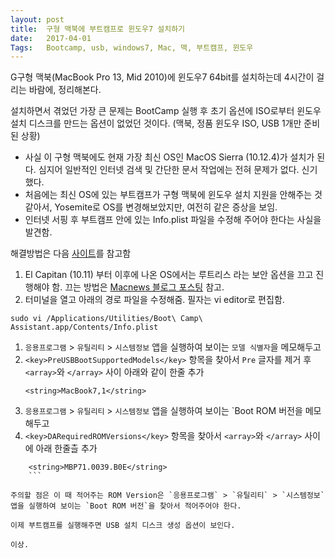 ```yaml
---
layout: post
title:  구형 맥북에 부트캠프로 윈도우7 설치하기
date:   2017-04-01
Tags:   Bootcamp, usb, windows7, Mac, 맥, 부트캠프, 윈도우
---
```


G구형 맥북(MacBook Pro 13, Mid 2010)에 윈도우7 64bit를 설치하는데 4시간이 걸리는 바람에, 정리해본다.

설치하면서 겪었던 가장 큰 문제는 BootCamp 실행 후 초기 옵션에 ISO로부터 윈도우 설치 디스크를 만드는 옵션이 없었던 것이다.
(맥북, 정품 윈도우 ISO, USB 1개만 준비된 상황)

- 사실 이 구형 맥북에도 현재 가장 최신 OS인 MacOS Sierra (10.12.4)가 설치가 된다. 심지어 일반적인 인터넷 검색 및 간단한 문서 작업에는 전혀 문제가 없다. 신기했다.
- 처음에는 최신 OS에 있는 부트캠프가 구형 맥북에 윈도우 설치 지원을 안해주는 것 같아서, Yosemite로 OS를 변경해보았지만, 여전히 같은 증상을 보임.
- 인터넷 서핑 후 부트캠프 안에 있는 Info.plist 파일을 수정해 주어야 한다는 사실을 발견함.

해결방법은 다음 [사이트](https://forums.macrumors.com/threads/tutorial-how-to-enable-usb-install-on-mavericks-for-unsupported-bootcamps.1680652/)를 참고함

1. El Capitan (10.11) 부터 이후에 나온 OS에서는 루트리스 라는 보안 옵션을 끄고 진행해야 함. 끄는 방법은 [Macnews 블로그 포스팅](http://macnews.tistory.com/3408) 참고.
1. 터미널을 열고 아래의 경로 파일을 수정해줌. 필자는 vi editor로 편집함.
```
sudo vi /Applications/Utilities/Boot\ Camp\ Assistant.app/Contents/Info.plist
```
1. `응용프로그램` > `유틸리티` > `시스템정보` 앱을 실행하여 보이는 `모델 식별자`을 메모해두고
1. `<key>PreUSBBootSupportedModels</key>` 항목을 찾아서 `Pre` 글자를 제거 후 `<array>`와 `</array>` 사이 아래와 같이 한줄 추가
	```
	<string>MacBook7,1</string>
	```
1. `응용프로그램` > `유틸리티` > `시스템정보` 앱을 실행하여 보이는 `Boot ROM 버전을 메모해두고
1. `<key>DARequiredROMVersions</key>` 항목을 찾아서 `<array>`와 `</array>` 사이에 아래 한줄츨 추가
```
	<string>MBP71.0039.B0E</string>
	```

주의할 점은 이 때 적어주는 ROM Version은 `응용프로그램` > `유틸리티` > `시스템정보` 앱을 실행하여 보이는 `Boot ROM 버전`을 찾아서 적어주어야 한다.

이제 부트캠프를 실행해주면 USB 설치 디스크 생성 옵션이 보인다.

이상.
